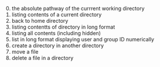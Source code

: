 0. the absolute pathway of the currrent working directory
1. listing contents of a current  directory
2. back to home directory
3. listing contentts of directory in long format
4. listing all contents (including hidden)
5. list in long format displaying user and group ID numerically
6. create a directory in another directory
7. move a file
8. delete a file in a directory 
